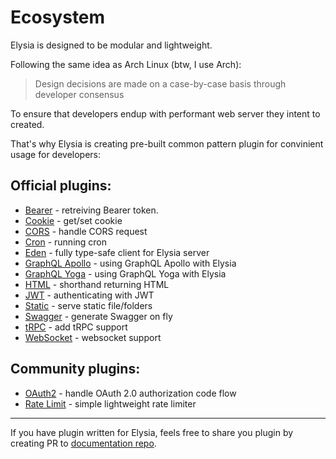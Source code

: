 # Ecosystem
Elysia is designed to be modular and lightweight.

Following the same idea as Arch Linux (btw, I use Arch):

> Design decisions are made on a case-by-case basis through developer consensus

To ensure that developers endup with performant web server they intent to created.

That's why Elysia is creating pre-built common pattern plugin for convinient usage for developers:

## Official plugins:
- [Bearer](/plugins/bearer) - retreiving Bearer token.
- [Cookie](/plugins/cookie) - get/set cookie
- [CORS](/plugins/cors) - handle CORS request
- [Cron](/plugins/cron) - running cron
- [Eden](/collections/eden) - fully type-safe client for Elysia server
- [GraphQL Apollo](/plugins/graphql-apollo) - using GraphQL Apollo with Elysia
- [GraphQL Yoga](/plugins/graphql-yoga) - using GraphQL Yoga with Elysia
- [HTML](/plugins/html) - shorthand returning HTML
- [JWT](/plugins/jwt) - authenticating with JWT
- [Static](/plugins/static) - serve static file/folders
- [Swagger](/plugins/swagger) - generate Swagger on fly
- [tRPC](/plugins/trpc) - add tRPC support
- [WebSocket](/plugins/websocket) - websocket support

## Community plugins:
- [OAuth2](https://github.com/bogeychan/elysia-oauth2) - handle OAuth 2.0 authorization code flow
- [Rate Limit](https://github.com/rayriffy/elysia-rate-limit) - simple lightweight rate limiter

---
If you have plugin written for Elysia, feels free to share you plugin by creating PR to [documentation repo](https://github.com/elysiajs/documentation).
